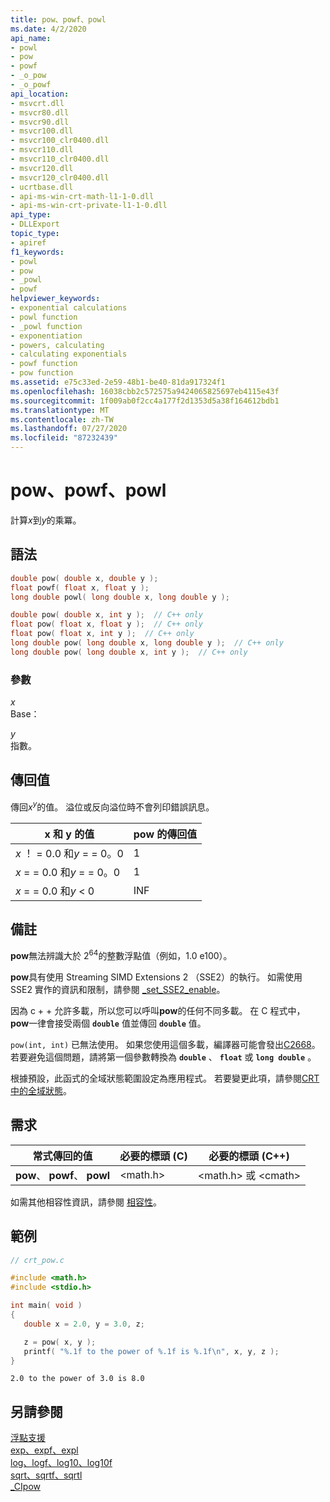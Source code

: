 ```yaml
---
title: pow、powf、powl
ms.date: 4/2/2020
api_name:
- powl
- pow
- powf
- _o_pow
- _o_powf
api_location:
- msvcrt.dll
- msvcr80.dll
- msvcr90.dll
- msvcr100.dll
- msvcr100_clr0400.dll
- msvcr110.dll
- msvcr110_clr0400.dll
- msvcr120.dll
- msvcr120_clr0400.dll
- ucrtbase.dll
- api-ms-win-crt-math-l1-1-0.dll
- api-ms-win-crt-private-l1-1-0.dll
api_type:
- DLLExport
topic_type:
- apiref
f1_keywords:
- powl
- pow
- _powl
- powf
helpviewer_keywords:
- exponential calculations
- powl function
- _powl function
- exponentiation
- powers, calculating
- calculating exponentials
- powf function
- pow function
ms.assetid: e75c33ed-2e59-48b1-be40-81da917324f1
ms.openlocfilehash: 16038cbb2c572575a9424065825697eb4115e43f
ms.sourcegitcommit: 1f009ab0f2cc4a177f2d1353d5a38f164612bdb1
ms.translationtype: MT
ms.contentlocale: zh-TW
ms.lasthandoff: 07/27/2020
ms.locfileid: "87232439"
---
```

# <a name="pow-powf-powl"></a>pow、powf、powl

計算*x*到*y*的乘冪。

## <a name="syntax"></a>語法

```C
double pow( double x, double y );
float powf( float x, float y );
long double powl( long double x, long double y );
```

```cpp
double pow( double x, int y );  // C++ only
float pow( float x, float y );  // C++ only
float pow( float x, int y );  // C++ only
long double pow( long double x, long double y );  // C++ only
long double pow( long double x, int y );  // C++ only
```

### <a name="parameters"></a>參數

*x*<br/>
Base：

*y*<br/>
指數。

## <a name="return-value"></a>傳回值

傳回*x*<sup>*y*</sup>的值。 溢位或反向溢位時不會列印錯誤訊息。

|x 和 y 的值|pow 的傳回值|
|-----------------------|-------------------------|
|*x* ！ = 0.0 和*y* = = 0。0|1|
|*x* = = 0.0 和*y* = = 0。0|1|
|*x* = = 0.0 和*y* < 0|INF|

## <a name="remarks"></a>備註

**pow**無法辨識大於 2<sup>64</sup>的整數浮點值（例如，1.0 e100）。

**pow**具有使用 Streaming SIMD Extensions 2 （SSE2）的執行。 如需使用 SSE2 實作的資訊和限制，請參閱 [_set_SSE2_enable](set-sse2-enable.md)。

因為 c + + 允許多載，所以您可以呼叫**pow**的任何不同多載。 在 C 程式中， **pow**一律會接受兩個 **`double`** 值並傳回 **`double`** 值。

`pow(int, int)` 已無法使用。 如果您使用這個多載，編譯器可能會發出[C2668](../../error-messages/compiler-errors-2/compiler-error-c2668.md)。 若要避免這個問題，請將第一個參數轉換為 **`double`** 、 **`float`** 或 **`long double`** 。

根據預設，此函式的全域狀態範圍設定為應用程式。 若要變更此項，請參閱[CRT 中的全域狀態](../global-state.md)。

## <a name="requirements"></a>需求

|常式傳回的值|必要的標頭 (C)|必要的標頭 (C++)|
|-|-|-|
|**pow**、 **powf**、 **powl**|\<math.h>|\<math.h> 或 \<cmath>|

如需其他相容性資訊，請參閱 [相容性](../../c-runtime-library/compatibility.md)。

## <a name="example"></a>範例

```C
// crt_pow.c

#include <math.h>
#include <stdio.h>

int main( void )
{
   double x = 2.0, y = 3.0, z;

   z = pow( x, y );
   printf( "%.1f to the power of %.1f is %.1f\n", x, y, z );
}
```

```Output
2.0 to the power of 3.0 is 8.0
```

## <a name="see-also"></a>另請參閱

[浮點支援](../../c-runtime-library/floating-point-support.md) <br/>
[exp、expf、expl](exp-expf.md) <br/>
[log、logf、log10、log10f](log-logf-log10-log10f.md) <br/>
[sqrt、sqrtf、sqrtl](sqrt-sqrtf-sqrtl.md) <br/>
[_CIpow](../../c-runtime-library/cipow.md)<br/>
